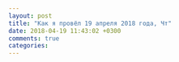 ```yaml
---
layout: post
title: "Как я провёл 19 апреля 2018 года, Чт"
date: 2018-04-19 11:43:02 +0300
comments: true
categories: 
---
```

